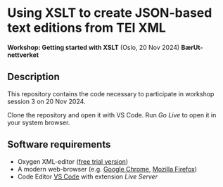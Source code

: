 # Using XSLT to create JSON-based text editions from TEI XML
**Workshop: Getting started with XSLT** (Oslo, 20 Nov 2024) **BærUt-nettverket**

## Description

This repository contains the code necessary to participate in workshop session 3 on 20 Nov 2024.

Clone the repository and open it with VS Code. Run *Go Live* to open it in your system browser.

## Software requirements

* Oxygen XML-editor ([free trial version](https://www.oxygenxml.com/xml_editor/register.html?p=editor))
* A modern web-browser (e.g. [Google Chrome](https://www.google.com/chrome/), [Mozilla Firefox](https://www.mozilla.org/en-US/firefox/new/))
* Code Editor [VS Code](https://code.visualstudio.com/) with extension *Live Server*
